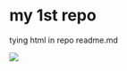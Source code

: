 
<!doctype HTML>
<body>
<h1>my 1st repo</h1>
<p>tying html in repo readme.md</p>
<img src="C:\Users\ravin\OneDrive\Pictures\skull-color-sketch-art-4k-5c-2560x1440.jpg">
  
</body>
